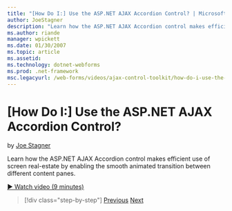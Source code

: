 ```yaml
---
title: "[How Do I:] Use the ASP.NET AJAX Accordion Control? | Microsoft Docs"
author: JoeStagner
description: "Learn how the ASP.NET AJAX Accordion control makes efficient use of screen real-estate by enabling the smooth animated transition between different content p..."
ms.author: riande
manager: wpickett
ms.date: 01/30/2007
ms.topic: article
ms.assetid: 
ms.technology: dotnet-webforms
ms.prod: .net-framework
msc.legacyurl: /web-forms/videos/ajax-control-toolkit/how-do-i-use-the-aspnet-ajax-accordion-control
---
```

[How Do I:] Use the ASP.NET AJAX Accordion Control?
====================
by [Joe Stagner](https://github.com/JoeStagner)

Learn how the ASP.NET AJAX Accordion control makes efficient use of screen real-estate by enabling the smooth animated transition between different content panes.

[&#9654; Watch video (9 minutes)](https://channel9.msdn.com/Blogs/ASP-NET-Site-Videos/how-do-i-use-the-aspnet-ajax-accordion-control)

>[!div class="step-by-step"] [Previous](how-do-i-use-the-aspnet-ajax-alwaysvisible-control-extender.md) [Next](how-do-i-use-the-aspnet-ajax-collapsable-panel-extender.md)